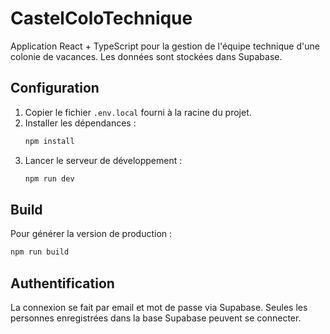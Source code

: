 # CastelColoTechnique

Application React + TypeScript pour la gestion de l'équipe technique d'une colonie de vacances. Les données sont stockées dans Supabase.

## Configuration

1. Copier le fichier `.env.local` fourni à la racine du projet.
2. Installer les dépendances :
   ```bash
   npm install
   ```
3. Lancer le serveur de développement :
   ```bash
   npm run dev
   ```

## Build

Pour générer la version de production :
```bash
npm run build
```

## Authentification

La connexion se fait par email et mot de passe via Supabase. Seules les personnes enregistrées dans la base Supabase peuvent se connecter.
